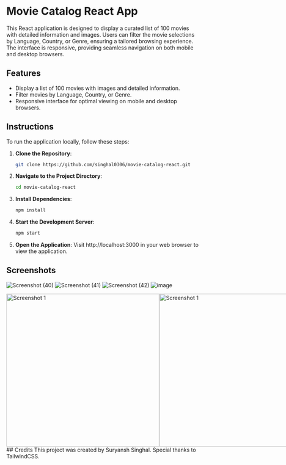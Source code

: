 # Movie Catalog React App

This React application is designed to display a curated list of 100 movies with detailed information and images. Users can filter the movie selections by Language, Country, or Genre, ensuring a tailored browsing experience. The interface is responsive, providing seamless navigation on both mobile and desktop browsers.

## Features

- Display a list of 100 movies with images and detailed information.
- Filter movies by Language, Country, or Genre.
- Responsive interface for optimal viewing on mobile and desktop browsers.

## Instructions

To run the application locally, follow these steps:

1. **Clone the Repository**: 
   ```bash
   git clone https://github.com/singhal0306/movie-catalog-react.git
2. **Navigate to the Project Directory**:
    ```bash
   cd movie-catalog-react
4. **Install Dependencies**:
    ```bash
   npm install
6. **Start the Development Server**:
    ```bash
   npm start
8. **Open the Application**:
   Visit http://localhost:3000 in your web browser to view the application.

## Screenshots
![Screenshot (40)](https://github.com/singhal0306/movie-catalog-react/assets/86726484/2bc85aa1-3f7f-4453-b318-ca93c791eb4e)
![Screenshot (41)](https://github.com/singhal0306/movie-catalog-react/assets/86726484/01bafa2d-0185-4832-aebb-514f94eb0252)
![Screenshot (42)](https://github.com/singhal0306/movie-catalog-react/assets/86726484/5c40a261-5fd0-43da-b10e-a343ec748909)
![image](https://github.com/singhal0306/movie-catalog-react/assets/86726484/16d351bd-ef6c-4392-8449-5f2b30c8eb95)

<div style="display: flex;">
   <img src="https://github.com/singhal0306/movie-catalog-react/assets/86726484/cad90653-08be-4855-ae93-2df955cc8eb4" alt="Screenshot 1" width="400"/>
<!-- ![WhatsApp Image 2024-04-29 at 02 49 00_06d5e87c](https://github.com/singhal0306/movie-catalog-react/assets/86726484/cad90653-08be-4855-ae93-2df955cc8eb4) -->
   <img src="https://github.com/singhal0306/movie-catalog-react/assets/86726484/0695904b-80c1-4c7c-95b5-366501cb361e" alt="Screenshot 1" width="400"/>
<!-- ![WhatsApp Image 2024-04-29 at 02 49 01_295be646](https://github.com/singhal0306/movie-catalog-react/assets/86726484/0695904b-80c1-4c7c-95b5-366501cb361e) -->
</div>
## Credits
This project was created by Suryansh Singhal. Special thanks to TailwindCSS.
